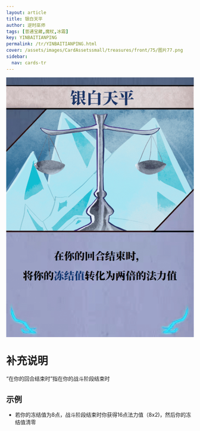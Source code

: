 ```yaml
---
layout: article
title: 银白天平
author: 逆时巫师
tags: [普通宝藏,魔杖,冰霜]
key: YINBAITIANPING
permalink: /tr/YINBAITIANPING.html
cover: /assets/images/CardAssetssmall/treasures/front/75/图片77.png
sidebar:
  nav: cards-tr
---
```

![](/assets/images/CardAssets/treasures/front/75/图片77.png)

# 补充说明
“在你的回合结束时”指在你的战斗阶段结束时


## 示例
* 若你的冻结值为8点，战斗阶段结束时你获得16点法力值（8x2)，然后你的冻结值清零